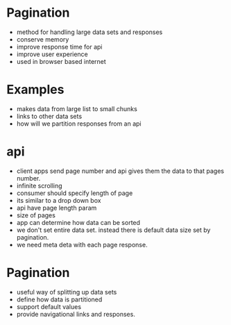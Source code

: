 # Pagination
- method for handling large data sets and responses
- conserve memory
- improve response time for api
- improve user experience
- used in browser based internet

# Examples
- makes data from large list to small chunks
- links to other data sets
- how will we partition responses from an api

# api
- client apps send page number and api gives them the data to that pages number.
- infinite scrolling
- consumer should specify length of page
- its similar to a drop down box
- api have page length param
- size of pages 
- app can determine how data can be sorted
- we don't set entire data set. instead there is default data size set by pagination.
- we need meta deta with each page response.

# Pagination
- useful way of splitting up data sets
- define how data is partitioned
- support default values
- provide navigational links and responses.
